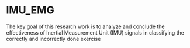 # IMU_EMG
The key goal of this research work is to analyze and conclude the effectiveness of Inertial Measurement Unit (IMU) signals in classifying the correctly and incorrectly done exercise

